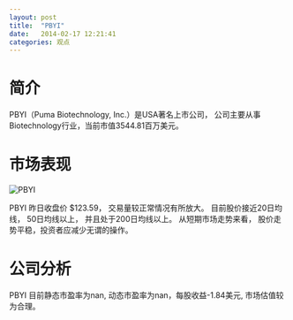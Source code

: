 ```yaml
---
layout: post
title:  "PBYI"
date:   2014-02-17 12:21:41
categories: 观点
---
```


# 简介
PBYI（Puma Biotechnology, Inc.）是USA著名上市公司，
公司主要从事Biotechnology行业，当前市值3544.81百万美元。

# 市场表现

![PBYI](http://finviz.com/chart.ashx?t=PBYI&ty=c&ta=1&p=d&s=l)

PBYI 昨日收盘价 $123.59，
交易量较正常情况有所放大。
目前股价接近20日均线，
50日均线以上，
并且处于200日均线以上。
从短期市场走势来看，
股价走势平稳，投资者应减少无谓的操作。

# 公司分析
PBYI 目前静态市盈率为nan, 动态市盈率为nan，每股收益-1.84美元,
市场估值较为合理。
